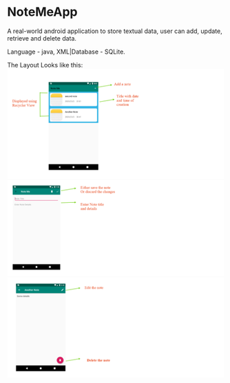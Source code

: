# NoteMeApp
A real-world android application to store textual data, user can add, update, retrieve and delete data.

Language - java, XML|Database - SQLite.

The Layout Looks like this:
![GitHub Logo](/image_1.png)![GitHub Logo](/image_3.png)![GitHub Logo](/image_2.png)

